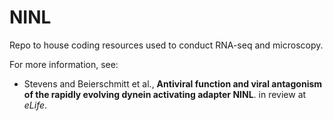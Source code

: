 # NINL
Repo to house coding resources used to conduct RNA-seq and microscopy.

For more information, see:
- Stevens and Beierschmitt et al., <b>Antiviral function and viral antagonism of the rapidly evolving dynein activating adapter NINL</b>. in review at <i>eLife</i>.